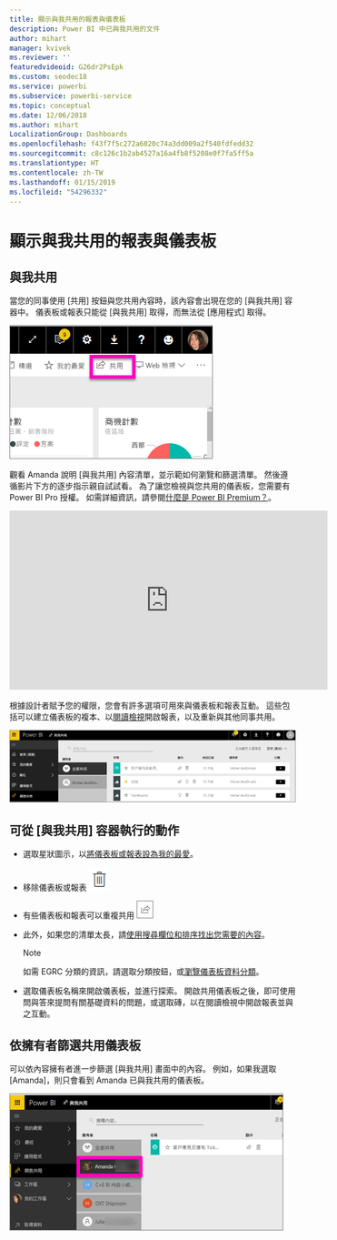 ```yaml
---
title: 顯示與我共用的報表與儀表板
description: Power BI 中已與我共用的文件
author: mihart
manager: kvivek
ms.reviewer: ''
featuredvideoid: G26dr2PsEpk
ms.custom: seodec18
ms.service: powerbi
ms.subservice: powerbi-service
ms.topic: conceptual
ms.date: 12/06/2018
ms.author: mihart
LocalizationGroup: Dashboards
ms.openlocfilehash: f43f7f5c272a6020c74a3dd009a2f540fdfedd32
ms.sourcegitcommit: c8c126c1b2ab4527a16a4fb8f5208e0f7fa5ff5a
ms.translationtype: HT
ms.contentlocale: zh-TW
ms.lasthandoff: 01/15/2019
ms.locfileid: "54296332"
---
```

# <a name="display-the-dashboards-and-reports-that-have-been-shared-with-me"></a>顯示與我共用的報表與儀表板
## <a name="shared-with-me"></a>與我共用

當您的同事使用 [共用] 按鈕與您共用內容時，該內容會出現在您的 [與我共用] 容器中。 儀表板或報表只能從 [與我共用] 取得，而無法從 [應用程式] 取得。

![共用圖示](./media/end-user-shared-with-me/power-bi-share-dash.png)

觀看 Amanda 說明 [與我共用] 內容清單，並示範如何瀏覽和篩選清單。 然後遵循影片下方的逐步指示親自試試看。 為了讓您檢視與您共用的儀表板，您需要有 Power BI Pro 授權。 如需詳細資訊，請參閱[什麼是 Power BI Premium？](../service-premium.md)。

<iframe width="560" height="315" src="https://www.youtube.com/embed/G26dr2PsEpk" frameborder="0" allowfullscreen></iframe>

根據設計者賦予您的權限，您會有許多選項可用來與儀表板和報表互動。 這些包括可以建立儀表板的複本、以[閱讀檢視](end-user-reading-view.md)開啟報表，以及重新與其他同事共用。

![[與我共用] 容器](./media/end-user-shared-with-me/power-bi-container.png)

## <a name="actions-available-from-the-shared-with-me-container"></a>可從 [與我共用] 容器執行的動作
* 選取星狀圖示，以[將儀表板或報表設為我的最愛](end-user-favorite.md)。
* 移除儀表板或報表  ![垃圾桶圖示](./media/end-user-shared-with-me/power-bi-delete-icon.png)
* 有些儀表板和報表可以重複共用  ![共用圖示](./media/end-user-shared-with-me/power-bi-share-icon-new.png)
* 此外，如果您的清單太長，請[使用搜尋欄位和排序找出您需要的內容](end-user-search-sort.md)。
  
  > [!NOTE]
  > 如需 EGRC 分類的資訊，請選取分類按鈕，或[瀏覽儀表板資料分類](../service-data-classification.md)。
  > 
  > 
* 選取儀表板名稱來開啟儀表板，並進行探索。 開啟共用儀表板之後，即可使用問與答來提問有關基礎資料的問題，或選取磚，以在閱讀檢視中開啟報表並與之互動。

## <a name="filter-shared-dashboards-by-owner"></a>依擁有者篩選共用儀表板
可以依內容擁有者進一步篩選 [與我共用] 畫面中的內容。 例如，如果我選取 [Amanda]，則只會看到 Amanda 已與我共用的儀表板。

![依擁有者篩選的儀表板](./media/end-user-shared-with-me/power-bi-owner-new.png)
